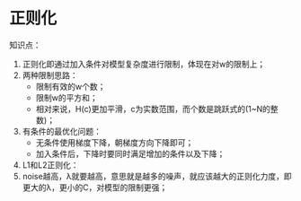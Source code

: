 # 正则化

知识点：
1. 正则化即通过加入条件对模型复杂度进行限制，体现在对w的限制上；
2. 两种限制思路：
    - 限制有效的w个数；
    - 限制w的平方和；
    - 相对来说，H(c)更加平滑，c为实数范围，而个数是跳跃式的(1~N的整数)；
3. 有条件的最优化问题：
    - 无条件使用梯度下降，朝梯度方向下降即可；
    - 加入条件后，下降时要同时满足增加的条件以及下降；
4. L1和L2正则化：
5. noise越高，λ就要越高，意思就是越多的噪声，就应该越大的正则化力度，即更大的λ，更小的C，对模型的限制更强；
